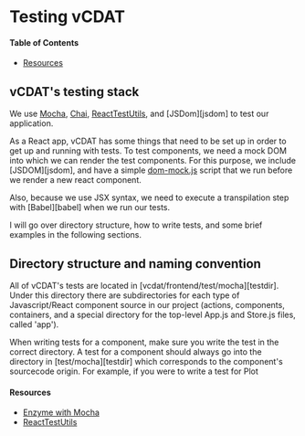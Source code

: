 # Testing vCDAT

#### Table of Contents

* [Resources](#resources)

## vCDAT's testing stack

We use [Mocha][mocha], [Chai][chai], [ReactTestUtils][testutils], and [JSDom][jsdom] to test our application.

As a React app, vCDAT has some things that need to be set up in order to get up and running with tests.
To test components, we need a mock DOM into which we can render the test components. For this purpose, we include [JSDOM][jsdom], and have a simple [dom-mock.js][dom-mock] script that we run before we render a new react component.

Also, because we use JSX syntax, we need to execute a transpilation step with [Babel][babel] when we run our tests.

I will go over directory structure, how to write tests, and some brief examples in the following sections.

## Directory structure and naming convention

All of vCDAT's tests are located in [vcdat/frontend/test/mocha][testdir]. Under this directory there are subdirectories for each type of Javascript/React component source in our project (actions, components, containers, and a special directory for the top-level App.js and Store.js files, called 'app').

When writing tests for a component, make sure you write the test in the correct directory.
A test for a component should always go into the directory in [test/mocha][testdir] which corresponds to the component's sourcecode origin.
For example, if you were to write a test for Plot



#### Resources

* [Enzyme with Mocha](http://airbnb.io/enzyme/docs/guides/mocha.html)
* [ReactTestUtils](https://facebook.github.io/react/docs/test-utils.html)

[chai]: http://chaijs.com/
[dom-mock]: https://github.com/embrown/vcdat/blob/master/frontend/test/mocha/dom-mock.js
[mocha]: https://mochajs.org/
[testutils]: https://facebook.github.io/react/docs/test-utils.html
